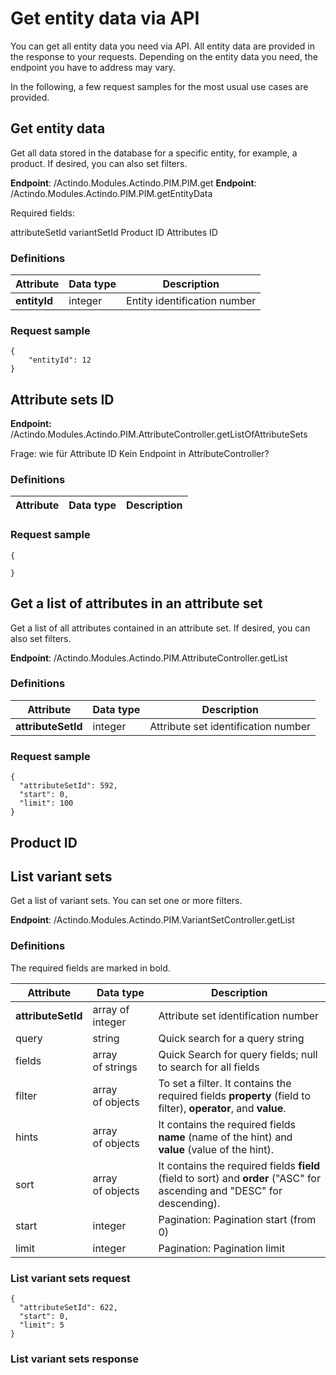 # Get entity data via API

You can get all entity data you need via API. All entity data are provided in the response to your requests. Depending on the entity data you need, the endpoint you have to address may vary. 

In the following, a few request samples for the most usual use cases are provided.

## Get entity data

Get all data stored in the database for a specific entity, for example, a product. If desired, you can also set filters.

**Endpoint**: /Actindo.Modules.Actindo.PIM.PIM.get
**Endpoint**: /Actindo.Modules.Actindo.PIM.PIM.getEntityData

[comment]: <> (Unterschiedliche Info - warum?)

Required fields:

attributeSetId
variantSetId
Product ID
Attributes ID


### Definitions

| Attribute      | Data type | Description |  
| ---------------|-----------|-------------|
| **entityId** | integer | Entity identification number |

### Request sample  

    {
        "entityId": 12
    }


## Attribute sets ID

**Endpoint:** /Actindo.Modules.Actindo.PIM.AttributeController.getListOfAttributeSets

Frage: wie für Attribute ID Kein Endpoint in AttributeController? 

### Definitions

| Attribute      | Data type | Description |  
| ---------------|-----------|-------------|


### Request sample
 
    {
       
    }


## Get a list of attributes in an attribute set

Get a list of all attributes contained in an attribute set. If desired, you can also set filters.

**Endpoint**: /Actindo.Modules.Actindo.PIM.AttributeController.getList
 
### Definitions

| Attribute      | Data type | Description |  
| ---------------|-----------|-------------|
| **attributeSetId** | integer | Attribute set identification number |

### Request sample

    {
      "attributeSetId": 592,
      "start": 0,
      "limit": 100
    }



## Product ID

## List variant sets

Get a list of variant sets. You can set one or more filters.

**Endpoint**: /Actindo.Modules.Actindo.PIM.VariantSetController.getList

### Definitions

The required fields are marked in bold.

| Attribute      | Data type | Description |  
| ---------------|-----------|-------------|
| **attributeSetId** | array of integer | Attribute set identification number |
| query | string | Quick search for a query string |
| fields | array of strings | Quick Search for query fields; null to search for all fields |
| filter | array of objects | To set a filter. It contains the required fields **property** (field to filter), **operator**, and **value**. |
| hints | array of objects | It contains the required fields **name** (name of the hint) and **value** (value of the hint). |
| sort | array of objects | It contains  the required fields **field** (field to sort) and **order** ("ASC" for ascending and "DESC" for descending).  |
| start | integer | Pagination: Pagination start (from 0) |
| limit | integer | Pagination: Pagination limit |


### List variant sets request

    {
      "attributeSetId": 622,
      "start": 0,
      "limit": 5
    }


### List variant sets response

[comment]: <> (Response ist absurd lang... Abstract oder ohne response?)



